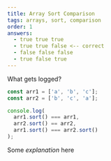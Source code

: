 ```yaml
---
title: Array Sort Comparison
tags: arrays, sort, comparison
order: 1
answers:
  - true true true
  - true true false <-- correct
  - false false false
  - true false true
---
```


What gets logged?

```javascript
const arr1 = ['a', 'b', 'c'];
const arr2 = ['b', 'c', 'a'];

console.log(
  arr1.sort() === arr1,
  arr2.sort() == arr2,
  arr1.sort() === arr2.sort()
);
```

<!-- explanation -->

Some _explanation_ here
